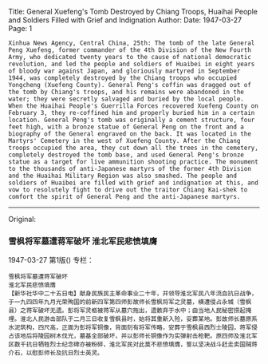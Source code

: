 Title: General Xuefeng's Tomb Destroyed by Chiang Troops, Huaihai People and Soldiers Filled with Grief and Indignation
Author:
Date: 1947-03-27
Page: 1

    Xinhua News Agency, Central China, 25th: The tomb of the late General Peng Xuefeng, former commander of the 4th Division of the New Fourth Army, who dedicated twenty years to the cause of national democratic revolution, and led the people and soldiers of Huaibei in eight years of bloody war against Japan, and gloriously martyred in September 1944, was completely destroyed by the Chiang troops who occupied Yongcheng (Xuefeng County). General Peng's coffin was dragged out of the tomb by Chiang's troops, and his remains were abandoned in the water; they were secretly salvaged and buried by the local people. When the Huaihai People's Guerrilla Forces recovered Xuefeng County on February 3, they re-coffined him and properly buried him in a certain location. General Peng's tomb was originally a cement structure, four feet high, with a bronze statue of General Peng on the front and a biography of the General engraved on the back. It was located in the Martyrs' Cemetery in the west of Xuefeng County. After the Chiang troops occupied the area, they cut down all the trees in the cemetery, completely destroyed the tomb base, and used General Peng's bronze statue as a target for live ammunition shooting practice. The monument to the thousands of anti-Japanese martyrs of the former 4th Division and the Huaihai Military Region was also smashed. The people and soldiers of Huaibei are filled with grief and indignation at this, and vow to resolutely fight to drive out the traitor Chiang Kai-shek to comfort the spirit of General Peng and the anti-Japanese martyrs.



<hr /> 

Original: 


### 雪枫将军墓遭蒋军破坏  淮北军民悲愤填膺

1947-03-27
第1版()
专栏：

    雪枫将军墓遭蒋军破坏
    淮北军民悲愤填膺
    【新华社华中二十五日电】献身民族民主革命事业二十年，并领导淮北军民八年流血抗日战争，于一九四四年九月光荣殉国的前新四军第四师彭故师长雪枫将军之灵墓，横遭侵占永城（雪枫县）之蒋军破坏无遗。彭将军灵柩被蒋军从墓穴拖出，遗骸弃于水中；由当地人民秘密捞起掩埋。淮北人民游击部队于二月三日收复雪枫县时，始将其重新入殓，妥葬某地。彭故师长墓原系水泥筑构，四尺高，正面为彭将军铜像，背面刻有将军传略，安葬于雪枫县西烈士陵园，蒋军侵占该地后将陵园树木伐光，墓基全部破坏，并以彭师长铜像作为实弹射击枪靶。原四师及淮北军区数千抗日牺牲烈士纪念碑亦被粉碎，淮北军民对此莫不悲愤填膺，誓以坚决战斗赶走卖国贼蒋介石，以慰彭师长及抗日烈士英灵。

